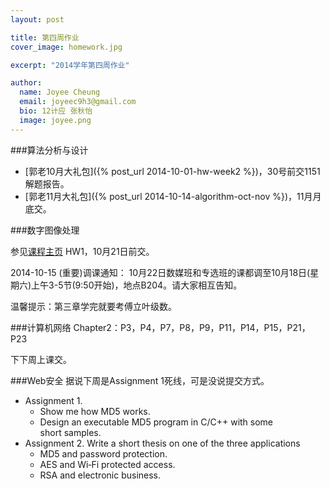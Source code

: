 ```yaml
---
layout: post

title: 第四周作业
cover_image: homework.jpg

excerpt: "2014学年第四周作业"

author:
  name: Joyee Cheung
  email: joyeec9h3@gmail.com
  bio: 12计应 张秋怡
  image: joyee.png
---
```


###算法分析与设计

* [郭老10月大礼包]({% post_url 2014-10-01-hw-week2 %})，30号前交1151解题报告。
* [郭老11月大礼包]({% post_url 2014-10-14-algorithm-oct-nov %})，11月月底交。

###数字图像处理

参见[课程主页](http://gitl.sysu.edu.cn/dip/doku.php) HW1，10月21日前交。

2014-10-15 (重要)调课通知：
10月22日数媒班和专选班的课都调至10月18日(星期六)上午3-5节(9:50开始)，地点B204。请大家相互告知。

温馨提示：第三章学完就要考傅立叶级数。

###计算机网络
Chapter2：P3，P4，P7，P8，P9，P11，P14，P15，P21，P23

下下周上课交。

###Web安全
据说下周是Assignment 1死线，可是没说提交方式。

* Assignment 1.
  * Show me how MD5 works.
  * Design an executable MD5 program in C/C++ with some short samples.
* Assignment 2. Write a short thesis on one of the three applications
  * MD5 and password protection.
  * AES and Wi‐Fi protected access.
  * RSA and electronic business.